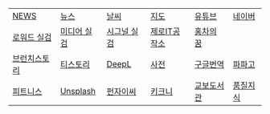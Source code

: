 <!-- 줄바꾸기는 행 끝에 스페이스 두칸 입력 -->
<!-- 표 셀 내용 왼쪽정렬 :--- , 오른쪽정렬 ---: , 가운데정렬 :---: -->
|  |  |  |  |  |  |  
|--|--|--|--|--|--|  
[NEWS](https://english.hani.co.kr/arti/english_edition) | [뉴스](https://news.naver.com) | [날씨](https://www.weather.go.kr/w/index.do) | [지도](https://map.naver.com/) | [유튜브](https://www.youtube.com) | [네이버](https://www.naver.com)  
[로워드 실검](https://loword.co.kr/keywordTrend) | [미디어 실검](https://kdx.kr/service/searchtrend/view) | [시그널 실검](https://signal.bz/) | [제로IT공작소](https://blog.naver.com/zmsgfc) | [홍차의 꿈](https://jsb000.tistory.com/)  
[브런치스토리](https://brunch.co.kr/now) | [티스토리](https://www.tistory.com/category/current) | [DeepL](https://www.deepl.com/en/write) | [사전](https://dict.naver.com) | [구글번역](https://translate.google.co.kr) | [파파고](https://papago.naver.com/?sk=auto&tk=en)  
[피트니스](https://fit.shillashp.com/my/user-info/entrance-detail) | [Unsplash](https://unsplash.com/ko) |  [펀자이씨](https://imginn.com/punj_toon/) | [키크니](https://imginn.com/keykney/) | [교보도서관](./library.md) | [품질지식](./quality.md)  
